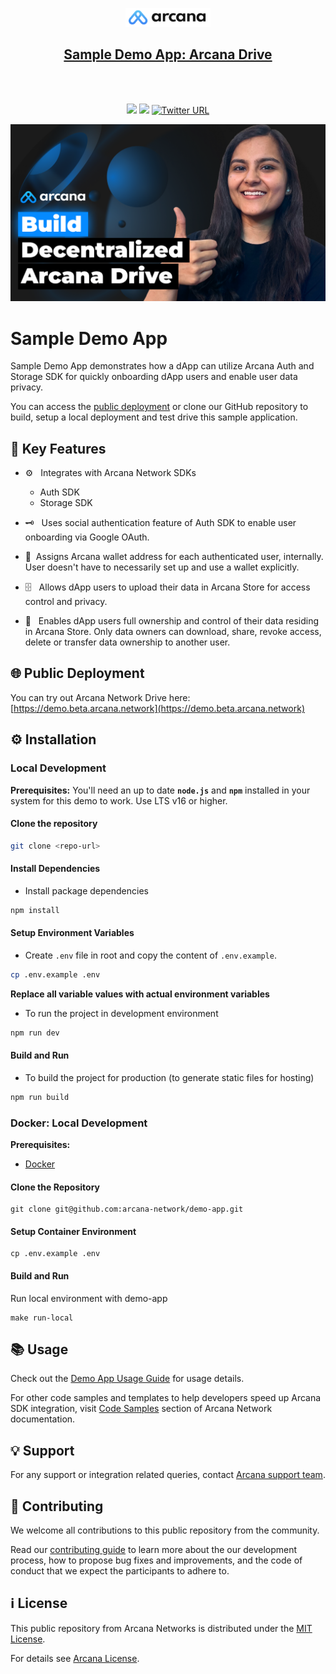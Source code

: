 <p align="center">
<a href="#start"><img height="30rem" src="https://raw.githubusercontent.com/arcana-network/branding/main/an_logo_light_temp.png"/></a>
<h2 align="center"> <a href="https://arcana.network/">Sample Demo App: Arcana Drive </a></h2>
</p>
<br/>
<p id="banner" align="center">
<br/>
<a title="MIT License" href="https://github.com/arcana-network/license/blob/main/LICENSE.md"><img src="https://img.shields.io/badge/license-MIT-blue"/></a>
<a title="Beta release" href="https://github.com/arcana-network/demo-app/releases"><img src="https://img.shields.io/github/v/release/arcana-network/demo-app?style=flat-square&color=28A745"/></a>
<a title="Twitter" href="https://twitter.com/ArcanaNetwork"><img alt="Twitter URL" src="https://img.shields.io/twitter/url?style=social&url=https%3A%2F%2Ftwitter.com%2FArcanaNetwork"/></a>
</p><p id="start" align="center">
<a href="https://docs.beta.arcana.network/"><img src="https://raw.githubusercontent.com/arcana-network/branding/main/demo_app_banner.png" alt="Arcana Network Drive"/></a>
</p>

# Sample Demo App

Sample Demo App demonstrates how a dApp can utilize Arcana Auth and Storage SDK for quickly onboarding dApp users and enable user data privacy.

You can access the [public deployment](https://demo-app.beta.arcana.network) or clone our GitHub repository to build, setup a local deployment and test drive this sample application.

## 💪 Key Features

* <p>⚙️ &nbsp; Integrates with Arcana Network SDKs
  <p><ul>
  <li>Auth SDK</li>
  <li>Storage SDK</li>
  </ul></p>

* <p>🗝️ &nbsp; Uses social authentication feature of Auth SDK to enable user onboarding via Google OAuth.</p>

* <p>👛 &nbsp;Assigns Arcana wallet address for each authenticated user, internally. User doesn't have to necessarily set up and use a wallet explicitly.</p>

* <p>🗄️ &nbsp; Allows dApp users to upload their data in Arcana Store for access control and privacy.</p>

* <p>📂 &nbsp; Enables dApp users full ownership and control of their data residing in Arcana Store. Only data owners can download, share, revoke access, delete or transfer data ownership to another user.</p>

## 🌐 Public Deployment

You can try out Arcana Network Drive here: [https://demo.beta.arcana.network](https://demo.beta.arcana.network)

## ⚙️ Installation

### Local Development

**Prerequisites:** You'll need an up to date **`node.js`** and **`npm`** installed in your system for this demo to work. Use LTS v16 or higher.

#### Clone the repository

```bash
git clone <repo-url>
```

#### Install Dependencies

- Install package dependencies

```bash
npm install
```

#### Setup Environment Variables

- Create `.env` file in root and copy the content of `.env.example`.

```bash
cp .env.example .env
```

**Replace all variable values with actual environment variables**

- To run the project in development environment

```bash
npm run dev
```

#### Build and Run

- To build the project for production (to generate static files for hosting)

```bash
npm run build
```
### Docker: Local Development

**Prerequisites:**

- [Docker](https://docs.docker.com/engine/install/)

#### Clone the Repository

```
git clone git@github.com:arcana-network/demo-app.git
```

#### Setup Container Environment

```
cp .env.example .env
```

#### Build and Run

Run local environment with demo-app

```
make run-local
```
## 📚 Usage

Check out the [Demo App Usage Guide](https://docs.beta.arcana.network/docs/demo-app) for usage details.

For other code samples and templates to help developers speed up Arcana SDK integration, visit [Code Samples](https://docs.beta.arcana.network/docs/overview_cs) section of Arcana Network documentation.

## 💡 Support

For any support or integration related queries, contact [Arcana support team](mailto:support@arcana.network).

## 🤝 Contributing

We welcome all contributions to this public repository from the community.

Read our [contributing guide](https://github.com/arcana-network/license/blob/main/CONTRIBUTING.md) to learn more about the our development process, how to propose bug fixes and improvements, and the code of conduct that we expect the participants to adhere to.

## ℹ️ License

This public repository from Arcana Networks is distributed under the [MIT License](https://fossa.com/blog/open-source-licenses-101-mit-license/).

For details see [Arcana License](https://github.com/arcana-network/license/blob/main/LICENSE.md).
